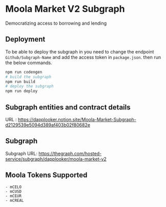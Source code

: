 # Moola Market V2 Subgraph
 Democratizing access to borrowing and lending

## Deployment

To be able to deploy the subgraph in you need to change the endpoint ```Github/Subgraph-Name``` and add the access token in ```package.json```. then run the below commands.
```bash
npm run codengen
# build the subgraph
npm run build
# deploy the subgraph
npm run deploy
```

## Subgraph entities and contract details #
URL : https://dapplooker.notion.site/Moola-Market-Subgraph-d2129539e5094d389af403b02f80682e

## Subgraph
Subgraph URL: https://thegraph.com/hosted-service/subgraph/dapplooker/moola-market-v2

## Moola Tokens Supported
    - mCELO
    - mCUSD
    - mCEUR
    - mCREAL